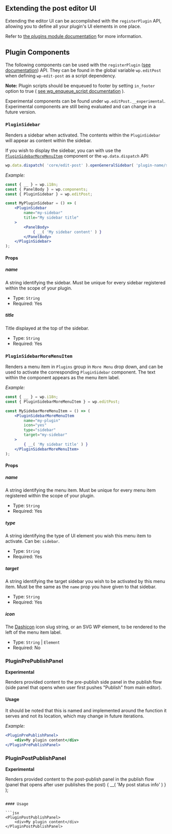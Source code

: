 ## Extending the post editor UI

Extending the editor UI can be accomplished with the `registerPlugin` API, allowing you to define all your plugin's UI elements in one place.

Refer to [the plugins module documentation](../plugins/) for more information.

## Plugin Components

The following components can be used with the `registerPlugin` ([see documentation](../plugins)) API.
They can be found in the global variable `wp.editPost` when defining `wp-edit-post` as a script dependency.

**Note:** Plugin scripts should be enqueued to footer by setting `in_footer` option to true ( [see wp_enqueue_script documentation](https://developer.wordpress.org/reference/functions/wp_enqueue_script/) ).

Experimental components can be found under `wp.editPost.__experimental`. Experimental components are still being evaluated and can change in a future version.

### `PluginSidebar`

Renders a sidebar when activated. The contents within the `PluginSidebar` will appear as content within the sidebar.

If you wish to display the sidebar, you can with use the [`PluginSidebarMoreMenuItem`](#pluginsidebarmoremenuitem) component or the `wp.data.dispatch` API:
```js
wp.data.dispatch( 'core/edit-post' ).openGeneralSidebar( 'plugin-name/sidebar-name' );
```

_Example:_

```jsx
const { __ } = wp.i18n;
const { PanelBody } = wp.components;
const { PluginSidebar } = wp.editPost;

const MyPluginSidebar = () => (
	<PluginSidebar
		name="my-sidebar"
		title="My sidebar title"
	>
		<PanelBody>
			{ __( 'My sidebar content' ) }
		</PanelBody>
	</PluginSidebar>
);
```

#### Props

##### name

A string identifying the sidebar. Must be unique for every sidebar registered within the scope of your plugin.

- Type: `String`
- Required: Yes

##### title

Title displayed at the top of the sidebar.

- Type: `String`
- Required: Yes


### `PluginSidebarMoreMenuItem`

Renders a menu item in `Plugins` group in `More Menu` drop down, and can be used to activate the corresponding `PluginSidebar` component.
The text within the component appears as the menu item label.

_Example:_

```jsx
const { __ } = wp.i18n;
const { PluginSidebarMoreMenuItem } = wp.editPost;

const MySidebarMoreMenuItem = () => (
	<PluginSidebarMoreMenuItem
		name="my-plugin"
		icon="yes"
		type="sidebar"
		target="my-sidebar"
	>
		{ __( 'My sidebar title' ) }
	</PluginSidebarMoreMenuItem>
);
```

#### Props

##### name

A string identifying the menu item. Must be unique for every menu item registered within the scope of your plugin.

- Type: `String`
- Required: Yes

##### type

A string identifying the type of UI element you wish this menu item to activate. Can be: `sidebar`.

- Type: `String`
- Required: Yes

##### target

A string identifying the target sidebar you wish to be activated by this menu item. Must be the same as the `name` prop you have given to that sidebar.

- Type: `String`
- Required: Yes

##### icon

The [Dashicon](https://developer.wordpress.org/resource/dashicons/) icon slug string, or an SVG WP element, to be rendered to the left of the menu item label.

- Type: `String` | `Element`
- Required: No


### PluginPrePublishPanel
**Experimental**

Renders provided content to the pre-publish side panel in the publish flow (side panel that opens when user first pushes "Publish" from main editor).

#### Usage
It should be noted that this is named and implemented around the function it serves and not its location, which may change in future iterations.

_Example:_
```jsx
<PluginPrePublishPanel>
    <div>My plugin content</div>
</PluginPrePublishPanel>
```

### PluginPostPublishPanel
**Experimental**

Renders provided content to the post-publish panel in the publish flow (panel that opens after user publishes the post)
	<PluginPostStatusInfo>
		{ __( 'My post status info' ) }
	</PluginPostStatusInfo>
);
```

#### Usage

```jsx
<PluginPostPublishPanel>
    <div>My plugin content</div>
</PluginPostPublishPanel>
```
